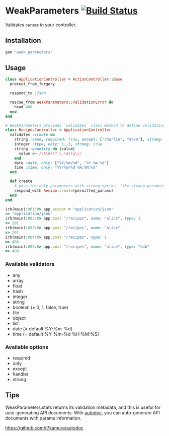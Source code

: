 # WeakParameters [![Build Status](https://travis-ci.org/r7kamura/weak_parameters.svg?branch=master)](https://travis-ci.org/r7kamura/weak_parameters)
Validates `params` in your controller.

## Installation
```ruby
gem "weak_parameters"
```

## Usage
```ruby
class ApplicationController < ActionController::Base
  protect_from_forgery

  respond_to :json

  rescue_from WeakParameters::ValidationError do
    head 400
  end
end

# WeakParameters provides `validates` class method to define validations.
class RecipesController < ApplicationController
  validates :create do
    string :name, required: true, except: ["charlie", "dave"], strong: true
    integer :type, only: 1..3, strong: true
    string :quantity do |value|
      value =~ /\A\d+(?:\.\d+)g\z/
    end
    date :date, only: ["%Y/%m/%d", "%Y.%m.%d"]
    time :time, only: "%Y/%m/%d %H:%M:%S"
  end

  def create
    # pass the only parameters with strong option. like strong parameters.
    respond_with Recipe.create(permitted_params)
  end
end
```

```ruby
irb(main):001:0> app.accept = "application/json"
=> "application/json"
irb(main):002:0> app.post "/recipes", name: "alice", type: 1
=> 201
irb(main):003:0> app.post "/recipes", name: "alice"
=> 201
irb(main):004:0> app.post "/recipes", type: 1
=> 400
irb(main):005:0> app.post "/recipes", name: "alice", type: "bob"
=> 400
```

### Available validators
* any
* array
* float
* hash
* integer
* string
* boolean (= 0, 1, false, true)
* file
* object
* list
* date (= default %Y-%m-%d)
* time (= default %Y-%m-%d %H:%M:%S)

### Available options
* required
* only
* except
* handler
* strong

## Tips
WeakParameters.stats returns its validation metadata, and this is useful for auto-generating API documents.
With [autodoc](https://github.com/r7kamura/autodoc), you can auto-generate API documents with params information.

https://github.com/r7kamura/autodoc
